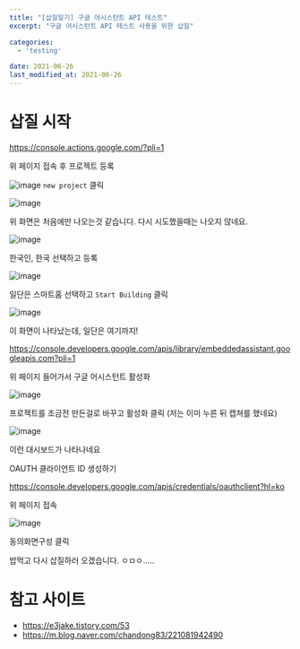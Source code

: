 ```yaml
---
title: "[삽질일기] 구글 어시스턴트 API 테스트"
excerpt: "구글 어시스턴트 API 테스트 사용을 위한 삽질"

categories:
  - 'testing'

date: 2021-06-26
last_modified_at: 2021-06-26
---
```


# 삽질 시작

https://console.actions.google.com/?pli=1

위 페이지 접속 후 프로젝트 등록

![image](https://user-images.githubusercontent.com/35713051/123507306-a3242380-d6a3-11eb-8548-27daef46827a.png)
`new project` 클릭

![image](https://user-images.githubusercontent.com/35713051/123507320-b3d49980-d6a3-11eb-8085-e8a4b3162038.png)

위 화면은 처음에만 나오는것 같습니다. 
다시 시도했을때는 나오지 않네요. 

![image](https://user-images.githubusercontent.com/35713051/123507370-f0a09080-d6a3-11eb-96d2-12decec6372f.png)

한국인,  한국 선택하고 등록 

![image](https://user-images.githubusercontent.com/35713051/123507390-00b87000-d6a4-11eb-96c0-7ba385d1701b.png)

일단은 스마트홈 선택하고 `Start Building` 클릭

![image](https://user-images.githubusercontent.com/35713051/123507420-2cd3f100-d6a4-11eb-88ca-0f78708142f2.png)

이 화면이 나타났는데, 일단은 여기까지! 



https://console.developers.google.com/apis/library/embeddedassistant.googleapis.com?pli=1

위 페이지 들어가서 구글 어시스턴트 활성화 

![image](https://user-images.githubusercontent.com/35713051/123507715-ee3f3600-d6a5-11eb-9f73-00c23dd9ac8c.png)

프로젝트를 조금전 만든걸로 바꾸고 활성화 클릭
(저는 이미 누른 뒤 캡쳐를 했네요)


![image](https://user-images.githubusercontent.com/35713051/123507452-66a4f780-d6a4-11eb-8766-991fc4df2a8b.png)

이런 대시보드가 나타나네요


OAUTH 클라이언트 ID 생성하기 

https://console.developers.google.com/apis/credentials/oauthclient?hl=ko

위 페이지 접속

![image](https://user-images.githubusercontent.com/35713051/123507774-52fa9080-d6a6-11eb-8581-8d5e0f054e85.png)

동의화면구성 클릭

밥먹고 다시 삽질하러 오겠습니다. ㅇㅁㅇ.....

# 참고 사이트 

* https://e3jake.tistory.com/53
* https://m.blog.naver.com/chandong83/221081942490
